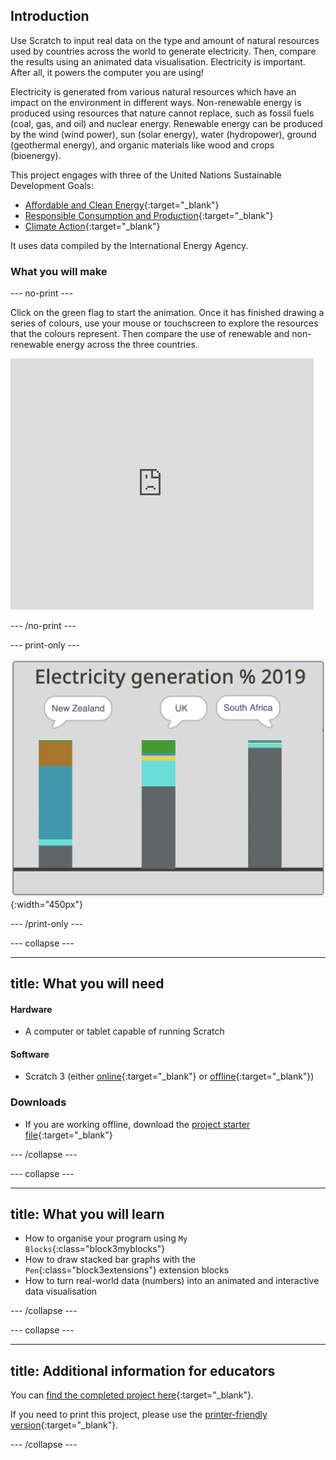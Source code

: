 ## Introduction

Use Scratch to input real data on the type and amount of natural resources used by countries across the world to generate electricity. Then, compare the results using an animated data visualisation. Electricity is important. After all, it powers the computer you are using!

Electricity is generated from various natural resources which have an impact on the environment in different ways. Non-renewable energy is produced using resources that nature cannot replace, such as fossil fuels (coal, gas, and oil) and nuclear energy. Renewable energy can be produced by the wind (wind power), sun (solar energy), water (hydropower), ground (geothermal energy), and organic materials like wood and crops (bioenergy).  

This project engages with three of the United Nations Sustainable Development Goals:
+ [Affordable and Clean Energy](https://www.undp.org/sustainable-development-goals#affordable-and-clean-energy){:target="_blank"}
+ [Responsible Consumption and Production](https://www.undp.org/sustainable-development-goals#responsible-consumption-and-production){:target="_blank"}
+ [Climate Action](https://www.undp.org/sustainable-development-goals#climate-action){:target="_blank"}

It uses data compiled by the International Energy Agency.

### What you will make

--- no-print ---

Click on the green flag to start the animation. Once it has finished drawing a series of colours, use your mouse or touchscreen to explore the resources that the colours represent. Then compare the use of renewable and non-renewable energy across the three countries.

<div class="scratch-preview">
<iframe src="https://scratch.mit.edu/projects/427746039/embed" allowtransparency="true" width="485" height="402" frameborder="0" scrolling="no" allowfullscreen></iframe>
</div>

--- /no-print ---

--- print-only ---

![Complete project](images/complete.png){:width="450px"}

--- /print-only ---

--- collapse ---

---
title: What you will need
---
#### Hardware

+ A computer or tablet capable of running Scratch

#### Software

+ Scratch 3 (either [online](https://scratch.mit.edu/){:target="_blank"} or [offline](https://scratch.mit.edu/download){:target="_blank"})

### Downloads

+ If you are working offline, download the [project starter file](https://rpf.io/p/en/electricity-generation-go){:target="_blank"}

--- /collapse ---

--- collapse ---

---
title: What you will learn
---

+ How to organise your program using `My Blocks`{:class="block3myblocks"}
+ How to draw stacked bar graphs with the `Pen`{:class="block3extensions"} extension blocks
+ How to turn real-world data (numbers) into an animated and interactive data visualisation

--- /collapse ---

--- collapse ---

---
title: Additional information for educators
---

You can [find the completed project here](https://rpf.io/p/en/electricity-generation-get){:target="_blank"}.

If you need to print this project, please use the [printer-friendly version](https://projects.raspberrypi.org/en/projects/electricity-generation/print){:target="_blank"}.

--- /collapse ---
